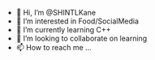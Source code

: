 - 👋 Hi, I’m @SHINTLKane
- 👀 I’m interested in Food/SocialMedia
- 🌱 I’m currently learning C++
- 💞️ I’m looking to collaborate on learning
- 📫 How to reach me ...

<!---
SHINTLKane/SHINTLKane is a ✨ special ✨ repository because its `README.md` (this file) appears on your GitHub profile.
You can click the Preview link to take a look at your changes.
--->
